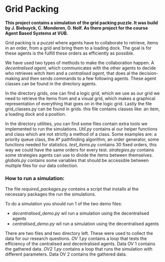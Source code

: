 # Grid Packing

**This project contains a simulation of the grid packing puzzle. It was build by J. Biebuyck, C. Monderen, O. Nolf.
As there project for the course Agent Based Systems at VUB.**

Grid packing is a puzzel where agents have to collaborate to retrieve, items in an order, from a grid and bring them to a loading dock.
The goal is for these agents is the fulfill these orders as efficiently as possible.

We have used two types of methods to make the collaboration happen.
A _decentralised agent_, which communicates with the other agents to decide who retrieves witch item and
a _centralised agent_, that does al the decision-making and then sends commands to a few following agents.
These agent classes can be found in the directory agents.

In the directory grids, one can find a logic grid, which we use as our grid we need to retrieve the items from and a
visual grid, which makes a graphical representation of everything that goes on in the logic grid.
Lastly the file grid_classes.py can be found in grids. this file contains classes like: an item, a loading dock
and a position.

In the directory utilities, you can find some files contain extra tools we implemented to run the simulations.
_Util.py_ contains al our helper functions and class which are not strictly a method of a class.
Some examples are: a priority queue class, the A* pathfinding algorithm, an order generator, some functions needed
for statistics.
_test_items.py_ contains 30 fixed orders, this way we could have the same orders for every test.
_strategies.py_ contains some strategies agents can use to divide the items between themselves.
_globals.py_ contains some variables that should be accessible between multiple files for our data collection.

### How to run a simulation:

The file _required_packages.py_ contains a script that installs al the necessary packages the run the simulations.

To do a simulation you should run 1 of the two demo files:
- _decentralised_demo.py_ wil run a simulation using the decentralised agents
- _centralised_demo.py_ wil run a simulation using the decentralised agents

There are two files and two directory left. These were used to collect the data for our research questions.
_OV 1.py_ contains a loop that tests the efficiency of the centralised and decentralised agents. Data OV 1 contains the gathered data.
_OV2 1.py_ contains a loop that runs the simulation with different parameters. Data OV 2 contains the gathered data.
